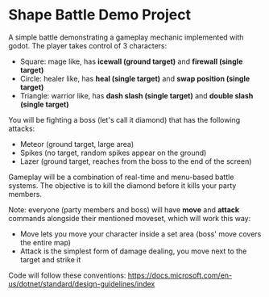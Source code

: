 # Shape Battle Demo Project

A simple battle demonstrating a gameplay mechanic implemented with godot. The player takes control of 3 characters:
- Square: mage like, has **icewall (ground target)** and **firewall (single target)**
- Circle: healer like, has **heal (single target)** and **swap position (single target)**
- Triangle: warrior like, has **dash slash (single target)** and **double slash (single target)**

You will be fighting a boss (let's call it diamond) that has the following attacks:
- Meteor (ground target, large area)
- Spikes (no target, random spikes appear on the ground)
- Lazer (ground target, reaches from the boss to the end of the screen)

Gameplay will be a combination of real-time and menu-based battle systems. The objective is to kill the diamond before it kills your party members.

Note: everyone (party members and boss) will have **move** and **attack** commands alongside their mentioned moveset, which will work this way:
- Move lets you move your character inside a set area (boss' move covers the entire map)
- Attack is the simplest form of damage dealing, you move next to the target and strike it

Code will follow these conventions: https://docs.microsoft.com/en-us/dotnet/standard/design-guidelines/index
